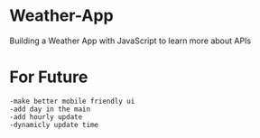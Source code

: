 # Weather-App
Building a Weather App with JavaScript to learn more about APIs

# For Future
    -make better mobile friendly ui
    -add day in the main
    -add hourly update
    -dynamicly update time
  
